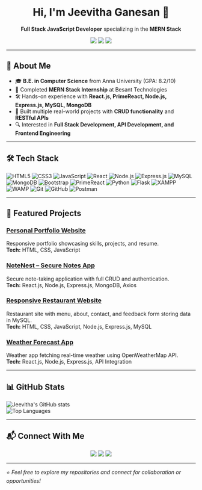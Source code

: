 <div align="center">
  <h1>Hi, I'm Jeevitha Ganesan 👋</h1>
  <p><strong>Full Stack JavaScript Developer</strong> specializing in the <strong>MERN Stack</strong></p>
</div>

<p align="center">
  <img src="https://komarev.com/ghpvc/?username=jeevitha28-g&color=blue" />
  <img src="https://img.shields.io/github/followers/jeevitha28-g?label=Follow&style=social" />
  <img src="https://img.shields.io/github/stars/jeevitha28-g?style=social" />
</p>

---

## 📖 About Me
- 🎓 **B.E. in Computer Science** from Anna University (GPA: 8.2/10)  
- 💼 Completed **MERN Stack Internship** at Besant Technologies  
- 🛠 Hands-on experience with **React.js, PrimeReact, Node.js, Express.js, MySQL, MongoDB**  
- 📌 Built multiple real-world projects with **CRUD functionality** and **RESTful APIs**  
- 🔍 Interested in **Full Stack Development, API Development, and Frontend Engineering**

---

## 🛠 Tech Stack
![HTML5](https://img.shields.io/badge/-HTML5-E34F26?logo=html5&logoColor=fff)
![CSS3](https://img.shields.io/badge/-CSS3-1572B6?logo=css3&logoColor=fff)
![JavaScript](https://img.shields.io/badge/-JavaScript-F7DF1E?logo=javascript&logoColor=000)
![React](https://img.shields.io/badge/-React-61DAFB?logo=react&logoColor=000)
![Node.js](https://img.shields.io/badge/-Node.js-339933?logo=node.js&logoColor=fff)
![Express.js](https://img.shields.io/badge/-Express.js-000000?logo=express&logoColor=fff)
![MySQL](https://img.shields.io/badge/-MySQL-4479A1?logo=mysql&logoColor=fff)
![MongoDB](https://img.shields.io/badge/-MongoDB-47A248?logo=mongodb&logoColor=fff)
![Bootstrap](https://img.shields.io/badge/-Bootstrap-7952B3?logo=bootstrap&logoColor=fff)
![PrimeReact](https://img.shields.io/badge/-PrimeReact-41B883?logo=react&logoColor=fff)
![Python](https://img.shields.io/badge/-Python-3776AB?logo=python&logoColor=fff)
![Flask](https://img.shields.io/badge/-Flask-000000?logo=flask&logoColor=fff)
![XAMPP](https://img.shields.io/badge/-XAMPP-F26B00?logo=apache&logoColor=fff)
![WAMP](https://img.shields.io/badge/-WAMP-4DB33D?logo=apache&logoColor=fff)
![Git](https://img.shields.io/badge/-Git-F05032?logo=git&logoColor=fff)
![GitHub](https://img.shields.io/badge/-GitHub-181717?logo=github&logoColor=fff)
![Postman](https://img.shields.io/badge/-Postman-FF6C37?logo=postman&logoColor=fff)

---

## 📌 Featured Projects

### [Personal Portfolio Website](https://jeevitha28-g.github.io/personal-portfolio/)
Responsive portfolio showcasing skills, projects, and resume.  
**Tech:** HTML, CSS, JavaScript

### [NoteNest – Secure Notes App](https://github.com/jeevitha28-g/note-nest)
Secure note-taking application with full CRUD and authentication.  
**Tech:** React.js, Node.js, Express.js, MongoDB, Axios

### [Responsive Restaurant Website](https://github.com/jeevitha28-g/restaurant-website)
Restaurant site with menu, about, contact, and feedback form storing data in MySQL.  
**Tech:** HTML, CSS, JavaScript, Node.js, Express.js, MySQL

### [Weather Forecast App](https://github.com/jeevitha28-g/weather-app)
Weather app fetching real-time weather using OpenWeatherMap API.  
**Tech:** React.js, Node.js, Express.js, API Integration

---

## 📊 GitHub Stats
![Jeevitha's GitHub stats](https://github-readme-stats.vercel.app/api?username=jeevitha28-g&show_icons=true&theme=tokyonight)  
![Top Languages](https://github-readme-stats.vercel.app/api/top-langs/?username=jeevitha28-g&layout=compact&theme=tokyonight)

---

## 📬 Connect With Me
<p align="center">
  <a href="mailto:gvtha001@gmail.com"><img src="https://img.shields.io/badge/-Email-D14836?logo=gmail&logoColor=fff" /></a>
  <a href="https://github.com/jeevitha28-g"><img src="https://img.shields.io/badge/-GitHub-181717?logo=github&logoColor=fff" /></a>
  <a href="https://jeevitha28-g.github.io/personal-portfolio/"><img src="https://img.shields.io/badge/-Portfolio-000000?logo=vercel&logoColor=fff" /></a>
</p>

---

⭐️ *Feel free to explore my repositories and connect for collaboration or opportunities!*
